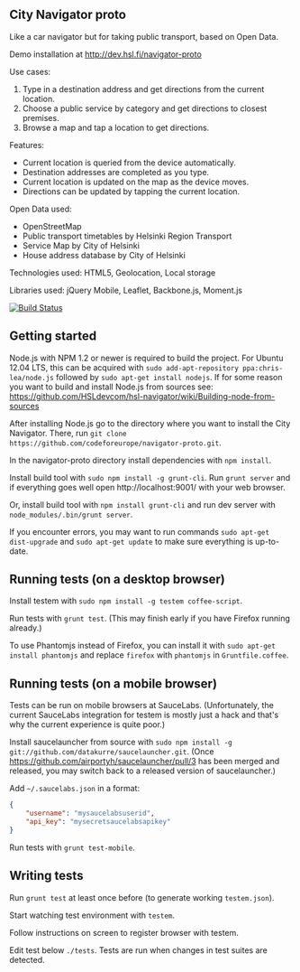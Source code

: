
## City Navigator proto ##

Like a car navigator but for taking public transport, based on Open Data.

Demo installation at http://dev.hsl.fi/navigator-proto

Use cases:
1. Type in a destination address and get directions from the current location.
2. Choose a public service by category and get directions to closest premises.
3. Browse a map and tap a location to get directions.

Features:
* Current location is queried from the device automatically.
* Destination addresses are completed as you type.
* Current location is updated on the map as the device moves.
* Directions can be updated by tapping the current location.

Open Data used:
* OpenStreetMap
* Public transport timetables by Helsinki Region Transport
* Service Map by City of Helsinki
* House address database by City of Helsinki

Technologies used: HTML5, Geolocation, Local storage

Libraries used: jQuery Mobile, Leaflet, Backbone.js, Moment.js

[![Build Status](https://secure.travis-ci.org/codeforeurope/navigator-proto.png)](http://travis-ci.org/codeforeurope/navigator-proto)

## Getting started ##

Node.js with NPM 1.2 or newer is required to build the project. For
Ubuntu 12.04 LTS, this can be acquired with
`sudo add-apt-repository ppa:chris-lea/node.js` followed by `sudo apt-get install nodejs`.
If for some reason you want to build and install Node.js from sources see:
https://github.com/HSLdevcom/hsl-navigator/wiki/Building-node-from-sources

After installing Node.js go to the directory where you want to install the City Navigator.
There, run `git clone https://github.com/codeforeurope/navigator-proto.git`. 

In the navigator-proto directory install dependencies with `npm install`.

Install build tool with `sudo npm install -g grunt-cli`. Run
`grunt server` and if everything goes well open
http://localhost:9001/ with your web browser.

Or, install build tool with `npm install grunt-cli` and run dev server with
`node_modules/.bin/grunt server`.

If you encounter errors, you may want to run commands `sudo apt-get dist-upgrade` and
`sudo apt-get update` to make sure everything is up-to-date.

## Running tests (on a desktop browser) ##

Install testem with `sudo npm install -g testem coffee-script`.

Run tests with `grunt test`. (This may finish early if you have Firefox 
running already.)

To use Phantomjs instead of Firefox, you can install it with 
`sudo apt-get install phantomjs` and replace `firefox` with `phantomjs` 
in `Gruntfile.coffee`.

## Running tests (on a mobile browser) ##

Tests can be run on mobile browsers at SauceLabs. (Unfortunately, the current
SauceLabs integration for testem is mostly just a hack and that's why
the current experience is quite poor.)

Install saucelauncher from source with `sudo npm install -g
git://github.com/datakurre/saucelauncher.git`.
(Once https://github.com/airportyh/saucelauncher/pull/3 has been merged and
released, you may switch back to a released version of saucelauncher.)

Add `~/.saucelabs.json` in a format:

```json
{
    "username": "mysaucelabsuserid",
    "api_key": "mysecretsaucelabsapikey"
}
```

Run tests with `grunt test-mobile`.

## Writing tests ##

Run `grunt test` at least once before (to generate working `testem.json`).

Start watching test environment with `testem`.

Follow instructions on screen to register browser with testem.

Edit test below `./tests`. Tests are run when changes in test suites are
detected.
